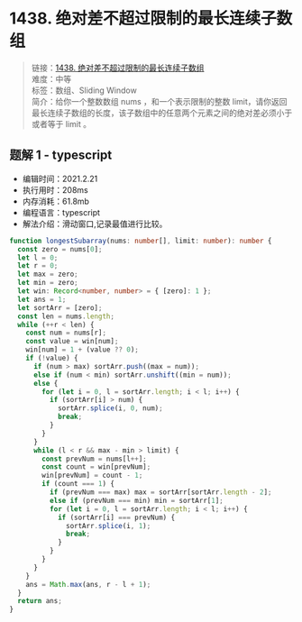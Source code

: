 # 1438. 绝对差不超过限制的最长连续子数组

> 链接：[1438. 绝对差不超过限制的最长连续子数组](https://leetcode-cn.com/problems/longest-continuous-subarray-with-absolute-diff-less-than-or-equal-to-limit/)  
> 难度：中等  
> 标签：数组、Sliding Window  
> 简介：给你一个整数数组 nums ，和一个表示限制的整数 limit，请你返回最长连续子数组的长度，该子数组中的任意两个元素之间的绝对差必须小于或者等于 limit 。

## 题解 1 - typescript

- 编辑时间：2021.2.21
- 执行用时：208ms
- 内存消耗：61.8mb
- 编程语言：typescript
- 解法介绍：滑动窗口,记录最值进行比较。

```typescript
function longestSubarray(nums: number[], limit: number): number {
  const zero = nums[0];
  let l = 0;
  let r = 0;
  let max = zero;
  let min = zero;
  let win: Record<number, number> = { [zero]: 1 };
  let ans = 1;
  let sortArr = [zero];
  const len = nums.length;
  while (++r < len) {
    const num = nums[r];
    const value = win[num];
    win[num] = 1 + (value ?? 0);
    if (!value) {
      if (num > max) sortArr.push((max = num));
      else if (num < min) sortArr.unshift((min = num));
      else {
        for (let i = 0, l = sortArr.length; i < l; i++) {
          if (sortArr[i] > num) {
            sortArr.splice(i, 0, num);
            break;
          }
        }
      }
      while (l < r && max - min > limit) {
        const prevNum = nums[l++];
        const count = win[prevNum];
        win[prevNum] = count - 1;
        if (count === 1) {
          if (prevNum === max) max = sortArr[sortArr.length - 2];
          else if (prevNum === min) min = sortArr[1];
          for (let i = 0, l = sortArr.length; i < l; i++) {
            if (sortArr[i] === prevNum) {
              sortArr.splice(i, 1);
              break;
            }
          }
        }
      }
    }
    ans = Math.max(ans, r - l + 1);
  }
  return ans;
}
```
